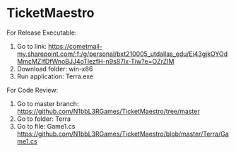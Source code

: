 # TicketMaestro

For Release Executable:
  1. Go to link: https://cometmail-my.sharepoint.com/:f:/g/personal/bxt210005_utdallas_edu/Ei43gjkOYOdMmcMZIfDfWnoBJJ4oTlezfH-n9s87lx-Tiw?e=OZrZIM
  2. Download folder: win-x86
  3. Run application: Terra.exe

For Code Review:
  1. Go to master branch: https://github.com/N1bbL3RGames/TicketMaestro/tree/master
  2. Go to folder: Terra
  3. Go to file: Game1.cs
https://github.com/N1bbL3RGames/TicketMaestro/blob/master/Terra/Game1.cs

